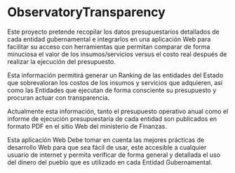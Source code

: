 ObservatoryTransparency
=======================

Este proyecto pretende recopilar los datos presupuestarios detallados de cada entidad gubernamental e integrarlos en una aplicación Web para facilitar su acceso con herramientas que permitan comparar de forma minuciosa el valor de los insumos/servicios versus el costo real después de realizar la ejecución del presupuesto.

Esta información permitirá generar un Ranking de las entidades del Estado que sobrevaloran los costos de los insumos y servicios que adquieren, así como las Entidades que ejecutan de forma consciente su presupuesto y procuran actuar con transparencia.

Actualmente esta información, tanto el presupuesto operativo anual como el informe de ejecución presupuestaria de cada entidad son publicados en formato PDF en el sitio Web del ministerio de Finanzas.

Esta aplicación Web Debe tomar en cuenta las mejores prácticas de desarrollo Web para que sea fácil de usar, este accesible a cualquier usuario de internet y permita verificar de forma general y detallada el uso del dinero del pueblo que es utilizado en cada Entidad Gubernamental.
